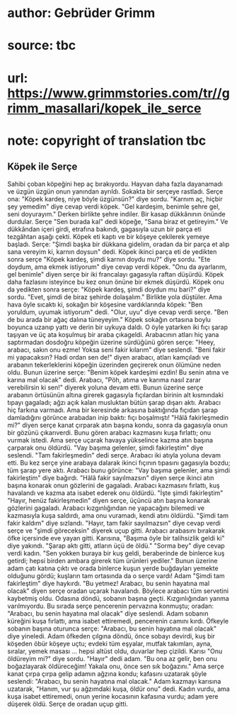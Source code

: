 # author: Gebrüder Grimm
# source: tbc
# url: https://www.grimmstories.com/tr//grimm_masallari/kopek_ile_serce
# note: copyright of translation tbc

## Köpek ile Serçe 

Sahibi çoban köpeğini hep aç bırakıyordu. Hayvan daha fazla dayanamadı
ve üzgün üzgün onun yanından ayrıldı.
Sokakta bir serçeye rastladı. Serçe ona:
"Köpek kardeş, niye böyle üzgünsün?" diye sordu.
"Karnım aç, hiçbir şey yemedim" diye cevap verdi köpek.
"Gel kardeşim, benimle şehre gel, seni doyurayım."
Derken birlikte şehre indiler. Bir kasap dükkânının önünde durdular.
Serçe "Sen burada kal" dedi köpeğe, "Sana biraz et getireyim."
Ve dükkândan içeri girdi, etrafına bakındı, gagasıyla uzun bir parça eti
tezgâhtan aşağı çekti. Köpek eti kaptı ve bir köşeye çekilerek yemeye
başladı. Serçe:
"Şimdi başka bir dükkana gidelim, oradan da bir parça et alıp sana
vereyim ki, karnın doysun" dedi.
Köpek ikinci parça eti de yedikten sonra serçe "Köpek kardeş, şimdi
karnın doydu mu?" diye sordu.
"Ete doydum, ama ekmek istiyorum" diye cevap verdi köpek.
"Onu da ayarlarım, gel benimle" diyen serçe bir iki francalayı
gagasıyla raftan düşürdü. Köpek daha fazlasını isteyince bu kez onun
önüne bir ekmek düşürdü. Köpek onu da yedikten sonra serçe:
"Köpek kardeş, şimdi doydun mu bari?" diye sordu.
"Evet, şimdi de biraz şehirde dolaşalım."
Birlikte yola düştüler. Ama hava öyle sıcaktı ki, sokağın bir köşesine
vardıklarında köpek:
"Ben yoruldum, uyumak istiyorum" dedi.
"Olur, uyu" diye cevap verdi serçe. "Ben de bu arada bir ağaç dalına
tüneyeyim."
Köpek sokağın ortasına boylu boyunca uzanıp yattı ve derin bir uykuya
daldı. O öyle yatarken iki fıçı şarap taşıyan ve üç ata koşulmuş bir
araba çıkageldi. Arabacının atları hiç yana saptırmadan dosdoğru köpeğin
üzerine sürdüğünü gören serçe:
"Heey, arabacı, sakın onu ezme! Yoksa seni fakir kılarım" diye
seslendi.
"Beni fakir mi yapacaksın? Hadi ordan sen de!" diyen arabacı, atları
kamçıladı ve arabanın tekerleklerini köpeğin üzerinden geçirerek onun
ölümüne neden oldu. Bunun üzerine serçe:
"Benim köpek kardeşimi ezdin! Bu senin atına ve karına mal olacak"
dedi.
Arabacı, "Pöh, atıma ve karıma nasıl zarar verebilirsin ki sen!"
diyerek yoluna devam etti.
Bunun üzerine serçe arabanın örtüsünün altına girerek gagasıyla
fıçılardan birinin alt kısmındaki tıpayı gagaladı; ağzı açık kalan
musluktan bütün şarap dışarı aktı. Arabacı hiç farkına varmadı. Ama bir
keresinde arkasına baktığında fıçıdan şarap damladığını görünce arabadan
inip baktı: fıçı boşalmıştı!
"Hâlâ fakirleşmedin mi?" diyen serçe kanat çırparak atın başına kondu,
sonra da gagasıyla onun bir gözünü çıkarıverdi. Bunu gören arabacı
kazmasını kuşa fırlattı; onu vurmak istedi. Ama serçe uçarak havaya
yükselince kazma atın başına çarparak onu öldürdü.
"Vay başıma gelenler, şimdi fakirleştim" diye seslendi.
"Tam fakirleşmedin" dedi serçe.
Arabacı iki atıyla yoluna devam etti. Bu kez serçe yine arabaya dalarak
ikinci fıçının tıpasını gagasıyla bozdu; tüm şarap yere aktı. Arabacı
bunu görünce:
"Vay başıma gelenler, ama şimdi fakirleştim" diye bağırdı.
"Hâlâ fakir sayılmazsın" diyen serçe ikinci atın başına konarak onun
gözlerini de gagaladı. Arabacı kazmasını fırlattı, kuş havalandı ve
kazma ata isabet ederek onu öldürdü.
"İşte şimdi fakirleştim"
"Hayır, henüz fakirleşmedin" diyen serçe, üçüncü atın başına konarak
gözlerini gagaladı. Arabacı kızgınlığından ne yapacağını bilemedi ve
kazmasıyla kuşa saldırdı, ama onu vuramadı, kendi atını öldürdü.
"Şimdi tam fakir kaldım" diye sızlandı.
"Hayır, tam fakir sayılmazsın" diye cevap verdi serçe ve "şimdi
göreceksin" diyerek uçup gitti.
Arabacı arabasını bırakarak öfke içersinde eve yayan gitti. Karısına,
"Başıma öyle bir talihsizlik geldi ki" diye yakındı. "Şarap aktı
gitti, atların üçü de öldü."
"Sorma bey" diye cevap verdi kadın. "Sen yokken buraya bir kuş geldi,
beraberinde de binlerce kuş getirdi; hepsi birden ambara girerek tüm
ürünleri yediler."
Bunun üzerine adam çatı katına çıktı ve orada binlerce kuşun yerde
buğdayları yemekte olduğunu gördü; kuşların tam ortasında da o serçe
vardı!
Adam "Şimdi tam fakirleştim" diye haykırdı.
"Bu yetmez! Arabacı, bu senin hayatına mal olacak" diyen serçe oradan
uçarak havalandı.
Böylece arabacı tüm servetini kaybetmiş oldu. Odasına döndü, sobanın
başına geçti. Kızgınlığından yanma varılmıyordu.
Bu sırada serçe pencerenin pervazına konmuştu; oradan:
"Arabacı, bu senin hayatına mal olacak" diye seslendi.
Adam sobanın küreğini kuşa fırlattı, ama isabet ettiremedi, pencerenin
camını kırdı. Öfkeyle sobanın başına oturunca serçe:
"Arabacı, bu senin hayatına mal olacak" diye yineledi.
Adam öfkeden çılgına döndü, önce sobayı devirdi, kuş bir köşeden öbür
köşeye uçtu; evdeki tüm eşyalar, mutfak takımları, ayna, sıralar, yemek
masası ... hepsi altüst oldu, duvarlar hep çizildi.
Karısı "Onu öldüreyim mi?" diye sordu.
"Hayır" dedi adam. "Bu ona az gelir, ben onu boğazlayarak
öldüreceğim! Yakala onu, önce sen sık boğazını."
Ama serçe kanat çırpa çırpa gelip adamın ağzına kondu; kafasını uzatarak
şöyle seslendi:
"Arabacı, bu senin hayatına mal olacak."
Adam kazmayı karısına uzatarak, "Hanım, vur şu ağzımdaki kuşa, öldür
onu" dedi.
Kadın vurdu, ama kuşa isabet ettiremedi, onun yerine kocasının kafasına
vurdu; adam yere düşerek öldü. Serçe de oradan uçup gitti.
